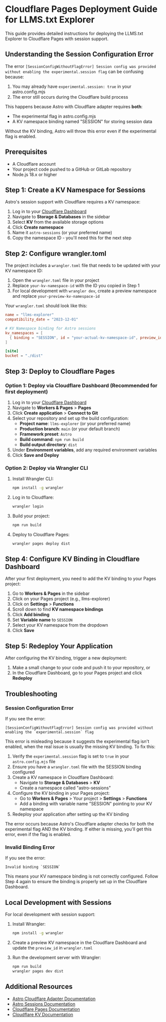 # Cloudflare Pages Deployment Guide for LLMS.txt Explorer

This guide provides detailed instructions for deploying the LLMS.txt Explorer to Cloudflare Pages with session support.

## Understanding the Session Configuration Error

The error `[SessionConfigWithoutFlagError] Session config was provided without enabling the experimental.session flag` can be confusing because:

1. You may already have `experimental.session: true` in your astro.config.mjs
2. The error still occurs during the Cloudflare build process

This happens because Astro with Cloudflare adapter requires **both**:
- The experimental flag in astro.config.mjs
- A KV namespace binding named "SESSION" for storing session data

Without the KV binding, Astro will throw this error even if the experimental flag is enabled.

## Prerequisites

- A Cloudflare account
- Your project code pushed to a GitHub or GitLab repository
- Node.js 18.x or higher

## Step 1: Create a KV Namespace for Sessions

Astro's session support with Cloudflare requires a KV namespace:

1. Log in to your [Cloudflare Dashboard](https://dash.cloudflare.com/)
2. Navigate to **Storage & Databases** in the sidebar
3. Select **KV** from the available storage options
4. Click **Create namespace**
5. Name it `astro-sessions` (or your preferred name)
6. Copy the namespace ID - you'll need this for the next step

## Step 2: Configure wrangler.toml

The project includes a `wrangler.toml` file that needs to be updated with your KV namespace ID:

1. Open the `wrangler.toml` file in your project
2. Replace `your-kv-namespace-id` with the ID you copied in Step 1
3. For local development with `wrangler dev`, create a preview namespace and replace `your-preview-kv-namespace-id`

Your `wrangler.toml` should look like this:

```toml
name = "llms-explorer"
compatibility_date = "2023-12-01"

# KV Namespace binding for Astro sessions
kv_namespaces = [
  { binding = "SESSION", id = "your-actual-kv-namespace-id", preview_id = "your-actual-preview-kv-namespace-id" }
]

[site]
bucket = "./dist"
```

## Step 3: Deploy to Cloudflare Pages

### Option 1: Deploy via Cloudflare Dashboard (Recommended for first deployment)

1. Log in to your [Cloudflare Dashboard](https://dash.cloudflare.com/)
2. Navigate to **Workers & Pages** > **Pages**
3. Click **Create application** > **Connect to Git**
4. Select your repository and set up the build configuration:
   - **Project name**: `llms-explorer` (or your preferred name)
   - **Production branch**: `main` (or your default branch)
   - **Framework preset**: `Astro`
   - **Build command**: `npm run build`
   - **Build output directory**: `dist`
5. Under **Environment variables**, add any required environment variables
6. Click **Save and Deploy**

### Option 2: Deploy via Wrangler CLI

1. Install Wrangler CLI:
   ```bash
   npm install -g wrangler
   ```

2. Log in to Cloudflare:
   ```bash
   wrangler login
   ```

3. Build your project:
   ```bash
   npm run build
   ```

4. Deploy to Cloudflare Pages:
   ```bash
   wrangler pages deploy dist
   ```

## Step 4: Configure KV Binding in Cloudflare Dashboard

After your first deployment, you need to add the KV binding to your Pages project:

1. Go to **Workers & Pages** in the sidebar
2. Click on your Pages project (e.g., llms-explorer)
3. Click on **Settings** > **Functions**
4. Scroll down to find **KV namespace bindings**
5. Click **Add binding**
6. Set **Variable name** to `SESSION`
7. Select your KV namespace from the dropdown
8. Click **Save**

## Step 5: Redeploy Your Application

After configuring the KV binding, trigger a new deployment:

1. Make a small change to your code and push it to your repository, or
2. In the Cloudflare Dashboard, go to your Pages project and click **Redeploy**

## Troubleshooting

### Session Configuration Error

If you see the error:
```
[SessionConfigWithoutFlagError] Session config was provided without enabling the `experimental.session` flag
```

This error is misleading because it suggests the experimental flag isn't enabled, when the real issue is usually the missing KV binding. To fix this:

1. Verify the `experimental.session` flag is set to `true` in your `astro.config.mjs` file
2. Ensure you have a `wrangler.toml` file with the SESSION binding configured
3. Create a KV namespace in Cloudflare Dashboard:
   - Navigate to **Storage & Databases** > **KV**
   - Create a namespace called "astro-sessions"
4. Configure the KV binding in your Pages project:
   - Go to **Workers & Pages** > Your project > **Settings** > **Functions**
   - Add a binding with variable name "SESSION" pointing to your KV namespace
5. Redeploy your application after setting up the KV binding

The error occurs because Astro's Cloudflare adapter checks for both the experimental flag AND the KV binding. If either is missing, you'll get this error, even if the flag is enabled.

### Invalid Binding Error

If you see the error:
```
Invalid binding `SESSION`
```

This means your KV namespace binding is not correctly configured. Follow Step 4 again to ensure the binding is properly set up in the Cloudflare Dashboard.

## Local Development with Sessions

For local development with session support:

1. Install Wrangler:
   ```bash
   npm install -g wrangler
   ```

2. Create a preview KV namespace in the Cloudflare Dashboard and update the `preview_id` in `wrangler.toml`

3. Run the development server with Wrangler:
   ```bash
   npm run build
   wrangler pages dev dist
   ```

## Additional Resources

- [Astro Cloudflare Adapter Documentation](https://docs.astro.build/en/guides/integrations-guide/cloudflare/)
- [Astro Sessions Documentation](https://docs.astro.build/en/reference/experimental-flags/sessions/)
- [Cloudflare Pages Documentation](https://developers.cloudflare.com/pages/)
- [Cloudflare KV Documentation](https://developers.cloudflare.com/workers/runtime-apis/kv/)